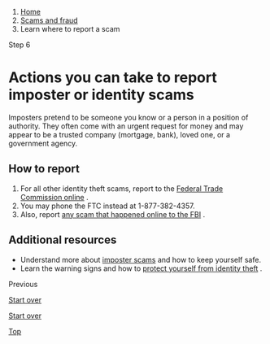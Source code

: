 1. [Home](/)
2. [Scams and fraud](/scams-and-fraud)
3. Learn where to report a scam

Step 6

Actions you can take to report imposter or identity scams
=========================================================

Imposters pretend to be someone you know or a person in a position of authority. They often come with an urgent request for money and may appear to be a trusted company (mortgage, bank), loved one, or a government agency.

**How to report**
-----------------

1. For all other identity theft scams, report to the
   [Federal Trade Commission online](https://reportfraud.ftc.gov/?orgcode=USAGOV)
   .
2. You may phone the FTC instead at 1-877-382-4357.
3. Also, report
   [any scam that happened online to the FBI](https://www.ic3.gov)
   .

**Additional resources**
------------------------

* Understand more about
  [imposter scams](https://consumer.gov/scams-identity-theft/imposter-scams)
  and how to keep yourself safe.
* Learn the warning signs and how to
  [protect yourself from identity theft](/identity-theft)
  .

Previous

[Start over](/where-report-scams/where-did-scam-take-place#block-usagov-content)

[Start over](/where-report-scams/where-did-scam-take-place#block-usagov-content)

[Top](#main-content)